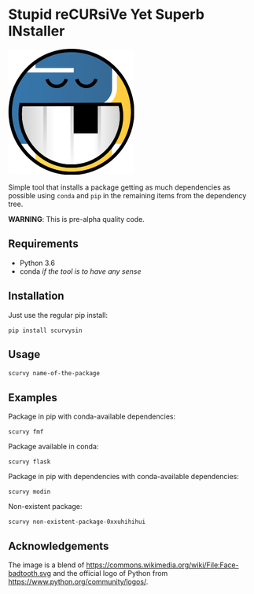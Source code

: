 # Stupid reCURsiVe Yet Superb INstaller

<img src="scurvy-logo.svg" style="height:256px;width:256px" />

Simple tool that installs a package getting as much
dependencies as possible using `conda` and `pip`
in the remaining items from the dependency tree.

**WARNING**: This is pre-alpha quality code.

## Requirements

- Python 3.6
- conda *if the tool is to have any sense*

## Installation

Just use the regular pip install:

```
pip install scurvysin
```

## Usage

```
scurvy name-of-the-package
```

## Examples

Package in pip with conda-available dependencies:

```
scurvy fmf
```

Package available in conda:

```
scurvy flask
```

Package in pip with dependencies with conda-available dependencies:

```
scurvy modin
```

Non-existent package:

```
scurvy non-existent-package-0xxuhihihui
```

## Acknowledgements

The image is a blend of <https://commons.wikimedia.org/wiki/File:Face-badtooth.svg> and
the official logo of Python from <https://www.python.org/community/logos/>.

